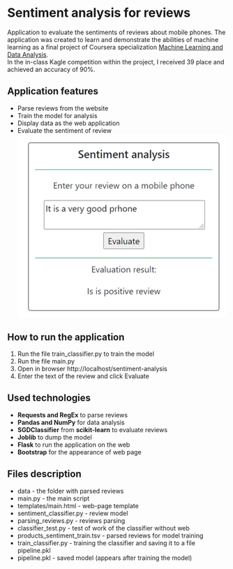 # Sentiment analysis for reviews
Application to evaluate the sentiments of reviews about mobile phones.
The application was created to learn and demonstrate the abilities of
machine learning as a final project of Coursera specialization
[Machine Learning and Data Analysis](https://www.coursera.org/specializations/machine-learning-data-analysis).  
In the in-class Kagle competition within the project, I received 39 place and achieved an accuracy of 90%.

## Application features
- Parse reviews from the website
- Train the model for analysis
- Display data as the web application
- Evaluate the sentiment of review  
![Application screenshot](images/feedback.png)

## How to run the application
1. Run the file train_classifier.py to train the model
2. Run the file main.py
3. Open in browser http://localhost/sentiment-analysis
4. Enter the text of the review and click Evaluate

## Used technologies
- **Requests and RegEx** to parse reviews
- **Pandas and NumPy** for data analysis
- **SGDClassifier** from **scikit-learn** to evaluate reviews
- **Joblib** to dump the model
- **Flask** to run the application on the web
- **Bootstrap** for the appearance of web page

## Files description
- data - the folder with parsed reviews
- main.py - the main script
- templates/main.html - web-page template 
- sentiment_classifier.py - review model
- parsing_reviews.py - reviews parsing
- classifier_test.py - test of work of the classifier without web
- products_sentiment_train.tsv - parsed reviews for model training
- train_classifier.py - training the classifier and saving it to a file pipeline.pkl
- pipeline.pkl - saved model (appears after training the model)